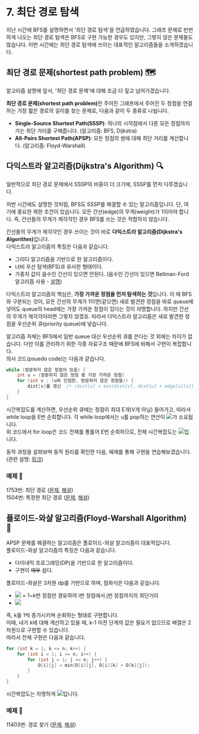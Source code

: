 # 7. 최단 경로 탐색
지난 시간에 BFS를 설명하면서 '최단 경로 탐색'을 언급하였습니다. 그래프 문제로 빈번하게 나오는 최단 경로 탐색은 BFS로 구현 가능한 경우도 있지만, 그렇지 않은 문제들도 많습니다. 이번 시간에는 최단 경로 탐색에 쓰이는 대표적인 알고리즘들을 소개하겠습니다.

## 최단 경로 문제(shortest path problem) 🗺️
알고리즘 설명에 앞서, '최단 경로 문제'에 대해 조금 더 짚고 넘어가겠습니다.  

<b>최단 경로 문제(shortest path problem)</b>란 주어진 그래프에서 주어진 두 정점을 연결하는 가장 짧은 경로의 길이를 찾는 문제로, 다음과 같이 두 종류로 나뉩니다.  

- <b>Single-Source Shortest Path(SSSP)</b>: 하나의 시작점에서 다른 모든 정점까지 가는 최단 거리를 구해줍니다. (알고리즘: BFS, Dijkstra)
- <b>All-Pairs Shortest Path(APSP)</b>: 모든 정점의 쌍에 대해 최단 거리를 계산합니다. (알고리즘: Floyd-Warshall)

## 다익스트라 알고리즘(Dijkstra's Algorithm) 🔍
일반적으로 최단 경로 문제에서 SSSP의 비중이 더 크기에, SSSP를 먼저 다루겠습니다.  

저번 시간에도 설명한 것처럼, BFS도 SSSP를 해결할 수 있는 알고리즘입니다. 단, 여기에 중요한 제한 조건이 있습니다. 모든 간선(edge)의 무게(weight)가 1이어야 합니다. 즉, 간선들의 무게가 제각각인 경우 BFS를 쓰는 것은 적합하지 않습니다.  

간선들의 무게가 제각각인 경우 쓰이는 것이 바로 <b>다익스트라 알고리즘(Dijkstra's Algorithm)</b>입니다.  
다익스트라 알고리즘의 특징은 다음과 같습니다.

- 그리디 알고리즘을 기반으로 한 알고리즘이다.
- 너비 우선 탐색(BFS)과 유사한 형태이다.
- 가중치 값이 음수인 간선이 있으면 안된다. (음수인 간선이 있으면 Bellman-Ford 알고리즘 사용 - [설명](https://m.blog.naver.com/kks227/220796963742))

다익스트라 알고리즘의 핵심은, <b>가장 가까운 정점을 먼저 탐색하는 것</b>입니다. 이 때 BFS와 구분되는 것이, 모든 간선의 무게가 1이면(같으면) 새로 발견한 정점을 바로 queue에 넣어도 queue의 head에는 가장 가까운 정점이 있다는 것이 자명합니다. 하지만 간선의 무게가 제각각이라면 그렇지 않겠죠. 따라서 다익스트라 알고리즘은 새로 발견한 정점을 우선순위 큐(priority queue)에 넣습니다.  

알고리즘 자체는 BFS에서 일반 queue 대신 우선순위 큐를 쓴다는 것 외에는 차이가 없습니다. 다만 이를 관리하기 위한 각종 자료구조 때문에 BFS에 비해서 구현이 복잡합니다.  
의사 코드(psuedo code)는 다음과 같습니다.

```cpp
while (방문하지 않은 정점이 있음) {
    int u = (방문하지 않은 정점 중 가장 가까운 정점)
    for (int v : (u와 인접한, 방문하지 않은 정점들)) {
        dist[v]를 갱신  /* (dist[v] = min(dist[v], dist[u] + edge[u][v]) */
    }
}
```

시간복잡도를 계산하면, 우선순위 큐에는 정점이 최대 E개(V개 아님) 들어가고, 따라서 while loop을 E번 순회합니다. 각 while loop에서는 u를 pop하는 연산이 <img src="https://latex.codecogs.com/svg.latex?O(lg{V^2})=O(2lg{V})=O(lg{V})"/>가 소요됩니다.  
위 코드에서 for loop은 코드 전체를 통틀어 E번 순회하므로, 전체 시간복잡도는 <img src="https://latex.codecogs.com/svg.latex?O(ElgV+E)=O(ElgV)"/>입니다.

동작 과정을 살펴보며 동작 원리를 확인한 다음, 예제를 통해 구현을 연습해보겠습니다. (관련 설명: [링크](https://m.blog.naver.com/kks227/220796029558))  

### 예제 🎲
1753번: 최단 경로 ([문제](https://www.acmicpc.net/problem/1753), [해설](https://github.com/skku-npc/class-intermediate/blob/master/7.%20Shortest%20Path/1753.cpp))  
1504번: 특정한 최단 경로 ([문제](https://www.acmicpc.net/problem/1504), [해설](https://github.com/skku-npc/class-intermediate/blob/master/7.%20Shortest%20Path/1504x.cpp))  


## 플로이드-와샬 알고리즘(Floyd-Warshall Algorithm) 📍
APSP 문제를 해결하는 알고리즘은 플로이드-와샬 알고리즘이 대표적입니다.  
플로이드-와샬 알고리즘의 특징은 다음과 같습니다.  

- 다이내믹 프로그래밍(DP)을 기반으로 한 알고리즘이다.
- 구현이 ~~매우~~ 쉽다.

플로이드-와샬은 3차원 dp를 기반으로 하며, 점화식은 다음과 같습니다.  

- <img src="https://latex.codecogs.com/svg.latex?D(i,j,k)"/> = 1~k번 정점만 경유하여 i번 정점에서 j번 정점까지의 최단거리
- <img src="https://latex.codecogs.com/svg.latex?D(i,j,k)=min(D(i,j,k),D(i,k,k-1)+D(k,j,k-1))"/>

즉, k를 1씩 증가시키며 순회하는 형태로 구현합니다.  
이때, 내가 k에 대해 계산하고 있을 때, k-1 이전 단계의 값은 필요가 없으므로 배열은 2차원으로 구현할 수 있습니다.  
따라서 전체 구현은 다음과 같습니다.

```cpp
for (int k = 1; k <= n; k++) {
    for (int i = 1; i <= n; i++) {
        for (int j = 1; j <= n; j++) {
            D[i][j] = min(D[i][j], D[i][k] + D[k][j]);
        }
    }
}
```

시간복잡도는 자명하게 <img src="https://latex.codecogs.com/svg.latex?O(N^3)"/>입니다.  

### 예제 🎲
11403번: 경로 찾기 ([문제](https://www.acmicpc.net/problem/11403), [해설](https://github.com/skku-npc/class-intermediate/blob/master/7.%20Shortest%20Path/11403.cpp))  
